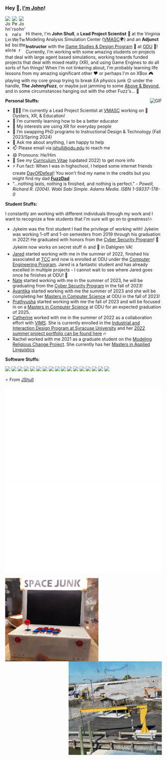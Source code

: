 ### Hey 👋, [I'm John](https://youtu.be/rY-Vs6r7Q8E)!

<a href="https://www.linkedin.com/in/xr-johnshull/">
  <img align="left" alt="John's LinkdeIn" width="22px" src="https://cdn.jsdelivr.net/npm/simple-icons@v3/icons/linkedin.svg" />
</a>
<a href="https://fuzzphyte.com">
  <img align="left" alt="Personal Website" width="22px" src="https://cdn.jsdelivr.net/npm/simple-icons@7.7.0/icons/html5.svg" />
</a>
<a href="https://twitter.com/TheJohnnyFuzz">
  <img align="left" alt="John's Twitter" width="22px" src="https://cdn.jsdelivr.net/npm/simple-icons@7.7.0/icons/twitter.svg" />
</a>

<br />
<br />

Hi there, I'm **John Shull**, a **Lead Project Scientist** :rocket: at the Virginia Modeling Analysis Simulation Center ([VMASC](https://vmasc.org/)🌍) and an **Adjunct Instructor** with the [Game Studies & Design Program](https://www.odu.edu/academics/programs/undergraduate/game-studies-design) :space_invader: at [ODU](https://www.odu.edu) 🚀!  Currently, I'm working with some amazing students on projects that deal with large agent based simulations, working towards funded projects that deal with mixed reality (XR), and using Game Engines to do all sorts of fun things! When I'm not tinkering about, I'm probably learning life lessons from my amazing significant other :heart: or perhaps I'm on XBox :video_game: playing with my core group trying to break EA physics junk 😉 under the handle, **The JohnnyFuzz**, or maybe just jamming to some [Above & Beyond](https://music.apple.com/us/artist/above-beyond/20318188), and in some circumstances hanging out with the other Fuzz's... :eyes:

  <img align="right" alt="GIF" src="https://media.giphy.com/media/szAb0eLo0zWBpFdgpz/giphy.gif" />

**Personal Stuffs:**

- 👨🏽‍💻 I’m currently a Lead Project Scientist at [VMASC](https://www.vmasc.org/) working on :shell:Oysters, XR, & Education!
- 🌱 I’m currently learning how to be a better educator
- 🤔 My interests are using XR for everyday people
- 💼 I’m swapping PhD programs to Instructional Design & Technology (Fall 2023/Spring 2024)
- 💬 Ask me about anything, I am happy to help
- 📫 Please email via jshull@odu.edu to reach me
- 😄 Pronouns: He/Him
- 📝 See my [Curriculum Vitae](https://github.com/JShull/JShull/blob/main/JShull_CV.pdf) (updated 2022) to get more info
- ⚡ Fun fact: When I was in highschool, I helped some internet friends create [DayOfDefeat](https://www.dayofdefeat.com/)! You won't find my name in the credits but you might find my dad **[FuzzDad](https://dayofdefeat.fandom.com/wiki/Glider)**
- "...nothing lasts, nothing is finished, and nothing is perfect." - *Powell, Richard R. (2004). Wabi Sabi Simple. Adams Media. ISBN 1-59337-178-0*

**Student Stuffs:**

I constantly am working with different individuals through my work and I want to recognize a few students that I'm sure will go on to greatness!:fire:
- Jykeim was the first student I had the privilege of working with! Jykeim was working 1-off and 1-on semesters from 2019 through his graduation in 2022! He graduated with honors from the [Cyber Security Program](https://www.odu.edu/academics/programs/undergraduate/cybersecurity)! :partying_face: Jykeim now works on secret stuff :boat: and :gun: in Dahlgren VA!
- [Jared](https://github.com/BaconStrps) started working with me in the summer of 2022, finished his associated at [TCC](https://www.tcc.edu/programs/transfer/old-dominion-university/) and now is enrolled at ODU under the [Computer Engineering Program](https://www.odu.edu/academics/programs/undergraduate/computer-engineering). Jared is a fantastic student and has already excelled in multiple projects - I cannot wait to see where Jared goes once he finishes at ODU! 🎉 
- [Nate](https://github.com/nhallen272) started working with me in the summer of 2023, he will be graduating from the [Cyber Security Program](https://www.odu.edu/academics/programs/undergraduate/cybersecurity) in the fall of 2023!
- [Avantika](https://github.com/AvantikaMittapally53) started working with me the summer of 2023 and she will be completing her [Masters in Computer Science](https://www.odu.edu/academics/programs/masters/computer-science) at ODU in the fall of 2023!
- [Prathyusha](https://github.com/PrathyushaKeerthi) started working with me the fall of 2023 and will be focused in on a [Masters in Computer Science](https://www.odu.edu/academics/programs/masters/computer-science) at ODU for an expected graduation of 2025.
- [Catherine](https://github.com/catowens) worked with me in the summer of 2022 as a collaboration effort with [VIMS](https://www.vims.edu/). She is currently enrolled in the [Industrial and Interaction Design Program at Syracuse University](https://vpa.syr.edu/academics/design/programs/industrial-interaction-design-bid/) and her [2022 summer project portfolio can be found here](https://catowensdesign.myportfolio.com/vims-x-odu-vmasc-internship) :fire:
- Rachel worked with me 2021 as a graduate student on the [Modeling Religious Change Project](https://mindandculture.org/projects/modeling-social-systems/modeling-religious-change/). She currently has her [Masters in Applied Linguistics](https://www.odu.edu/academics/programs/masters/applied-linguistics) 

**Software Stuffs:**  

<code><img height="32" src="https://cdn.jsdelivr.net/npm/simple-icons@7.7.0/icons/csharp.svg"></code>
<code><img height="32" src="https://cdn.jsdelivr.net/npm/simple-icons@7.7.0/icons/arduino.svg"></code>
<code><img height="32" src="https://cdn.jsdelivr.net/npm/simple-icons@7.7.0/icons/python.svg"></code>
<code><img height="32" src="https://cdn.jsdelivr.net/npm/simple-icons@7.7.0/icons/meta.svg"></code>
<code><img height="32" src="https://cdn.jsdelivr.net/npm/simple-icons@7.7.0/icons/markdown.svg"></code>
<code><img height="32" src="https://cdn.jsdelivr.net/npm/simple-icons@7.7.0/icons/unity.svg"></code>
<code><img height="32" src="https://cdn.jsdelivr.net/npm/simple-icons@7.7.0/icons/git.svg"></code>
<code><img height="32" src="https://cdn.jsdelivr.net/npm/simple-icons@7.7.0/icons/azuredevops.svg"></code>
<code><img height="32" src="https://cdn.jsdelivr.net/npm/simple-icons@7.7.0/icons/amazondynamodb.svg"></code>
<code><img height="32" src="https://cdn.jsdelivr.net/npm/simple-icons@7.7.0/icons/linux.svg"></code>
<code><img height="32" src="https://cdn.jsdelivr.net/npm/simple-icons@7.7.0/icons/ios.svg"></code>
<code><img height="32" src="https://cdn.jsdelivr.net/npm/simple-icons@7.7.0/icons/microsoft.svg"></code>
<code><img height="32" src="https://cdn.jsdelivr.net/npm/simple-icons@7.7.0/icons/autodesk.svg"></code>
<code><img height="32" src="https://cdn.jsdelivr.net/npm/simple-icons@7.7.0/icons/adobeillustrator.svg"></code>
<code><img height="32" src="https://cdn.jsdelivr.net/npm/simple-icons@7.7.0/icons/visualstudiocode.svg"></code>
<code><img height="32" src="https://cdn.jsdelivr.net/npm/simple-icons@7.7.0/icons/apachekafka.svg"></code>
<code><img height="32" src="https://cdn.jsdelivr.net/npm/simple-icons@7.7.0/icons/steam.svg"></code>

⭐️ From [JShull](https://github.com/JShull)

![John's GitHub Stats](https://github.com/JShull/github-stats/blob/master/generated/overview.svg#gh-dark-mode-only)
![John's GitHub Language](https://github.com/JShull/github-stats/blob/master/generated/languages.svg#gh-dark-mode-only)

<a href="https://captures.lumalabs.ai/embed/unfazed-pamper-ba-1489?mode=slf&background=%23ffffff&color=%23000000&showTitle=true&loadBg=true&logoPosition=bottom-left&infoPosition=bottom-right&cinematicVideo=undefined&showMenu=false"><img align="left" alt="Custom Arcade Cabinet Built around a Laptop" width="300px" src="https://github.com/JShull/JShull/blob/main/SpaceJunk.JPG" /></a>
<br />

<a href="https://lumalabs.ai/embed/3704305b-d146-4701-b25d-c0f3933336e8?mode=sparkles&background=%231abaff&color=%23000000&showTitle=true&loadBg=true&logoPosition=bottom-left&infoPosition=bottom-right&cinematicVideo=undefined&showMenu=false"><img align="right" alt="OERI Willoughby Spit Boat Ramp Research Location" width="300px" src="https://github.com/JShull/JShull/blob/main/GitHubLuma_Willoughby.PNG" /></a>

<br />

